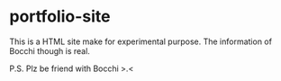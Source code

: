 # portfolio-site 

This is a HTML site make for experimental purpose. The information of Bocchi though is real.

P.S. Plz be friend with Bocchi >.<

